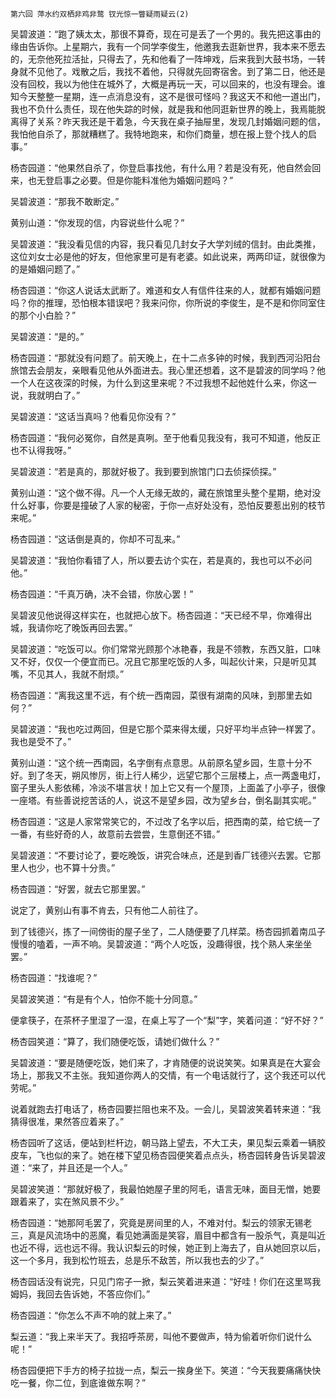     第六回 萍水约双栖非鸡非鹜 钗光惊一瞥疑雨疑云(2) 

   吴碧波道：“跑了姨太太，那很不算奇，现在可是丢了一个男的。我先把这事由的缘由告诉你。上星期六，我有一个同学李俊生，他邀我去逛新世界，我本来不愿去的，无奈他死拉活扯，只得去了，先和他看了一阵坤戏，后来我到大鼓书场，一转身就不见他了。戏散之后，我找不着他，只得就先回寄宿舍。到了第二日，他还是没有回校，我以为他住在城外了，大概是再玩一天，可以回来的，也没有理会。谁知今天整整一星期，连一点消息没有，这不是很可怪吗？我这天不和他一道出门，我也不负什么责任，现在他失踪的时候，就是我和他同逛新世界的晚上，我焉能脱离得了关系？昨天我还是干着急，今天我在桌子抽屉里，发现几封婚姻问题的信，我怕他自杀了，那就糟糕了。我特地跑来，和你们商量，想在报上登个找人的启事。”

   杨杏园道：“他果然自杀了，你登启事找他，有什么用？若是没有死，他自然会回来，也无登启事之必要。但是你能料准他为婚姻问题吗？”

   吴碧波道：“那我不敢断定。”

   黄别山道：“你发现的信，内容说些什么呢？”

   吴碧波道：“我没看见信的内容，我只看见几封女子大学刘绒的信封。由此类推，这位刘女士必是他的好友，但他家里可是有老婆。如此说来，两两印证，就很像为的是婚姻问题了。”

   杨杏园道：“你这人说话太武断了。难道和女人有信件往来的人，就都有婚姻问题吗？你的推理，恐怕根本错误吧？我来问你，你所说的李俊生，是不是和你同室住的那个小白脸？”

   吴碧波道：“是的。”

   杨杏园道：“那就没有问题了。前天晚上，在十二点多钟的时候，我到西河沿阳台旅馆去会朋友，亲眼看见他从外面进去。我心里还想着，这不是碧波的同学吗？他一个人在这夜深的时候，为什么到这里来呢？不过我想不起他姓什么来，你这一说，我就明白了。”

   吴碧波道：“这话当真吗？他看见你没有？”

   杨杏园道：“我何必冤你，自然是真咧。至于他看见我没有，我可不知道，他反正也不认得我呀。”

   吴碧波道：“若是真的，那就好极了。我到要到旅馆门口去侦探侦探。”

   黄别山道：“这个做不得。凡一个人无缘无故的，藏在旅馆里头整个星期，绝对没什么好事，你要是撞破了人家的秘密，于你一点好处没有，恐怕反要惹出别的枝节来呢。”

   杨杏园道：“这话倒是真的，你却不可乱来。”

   吴碧波道：“我怕你看错了人，所以要去访个实在，若是真的，我也可以不必问他。”

   杨杏园道：“千真万确，决不会错，你放心罢！”

   吴碧波见他说得这样实在，也就把心放下。杨杏园道：“天已经不早，你难得出城，我请你吃了晚饭再回去罢。”

   吴碧波道：“吃饭可以。你们常常光顾那个冰艳春，我是不领教，东西又脏，口味又不好，仅仅一个便宜而已。况且它那里吃饭的人多，叫起伙计来，只是听见其嘴，不见其人，我就不耐烦。”

   杨杏园道：“离我这里不远，有个统一西南园，菜很有湖南的风味，到那里去如何？”

   吴碧波道：“我也吃过两回，但是它那个菜来得太缓，只好平均半点钟一样罢了。我也是受不了。”

   黄别山道：“这个统一西南园，名字倒有点意思。从前原名望乡园，生意十分不好。到了冬天，朔风惨厉，街上行人稀少，远望它那个三层楼上，点一两盏电灯，窗子里头人影依稀，冷淡不堪言状！加上它又有一个屋顶，上面盖了小亭子，很像一座塔。有些善说挖苦话的人，说这不是望乡园，改为望乡台，倒名副其实呢。”

   杨杏园道：“这是人家常常笑它的，不过改了名字以后，把西南的菜，给它统一了一番，有些好奇的人，故意前去尝尝，生意倒还不错。”

   吴碧波道：“不要讨论了，要吃晚饭，讲究合味点，还是到香厂钱德兴去罢。它那里人也少，也不算十分贵。”

   杨杏园道：“好罢，就去它那里罢。”

   说定了，黄别山有事不肯去，只有他二人前往了。

   到了钱德兴，拣了一间傍街的屋子坐了，二人随便要了几样菜。杨杏园抓着南瓜子慢慢的嗑着，一声不响。吴碧波道：“两个人吃饭，没趣得很，找个熟人来坐坐罢。”

   杨杏园道：“找谁呢？”

   吴碧波笑道：“有是有个人，怕你不能十分同意。”

   便拿筷子，在茶杯子里湿了一湿，在桌上写了一个“梨”字，笑着问道：“好不好？”

   杨杏园笑道：“算了，我们随便吃饭，请她们做什么？”

   吴碧波道：“要是随便吃饭，她们来了，才肯随便的说说笑笑。如果真是在大宴会场上，那我又不主张。我知道你两人的交情，有一个电话就行了，这个我还可以代劳呢。”

   说着就跑去打电话了，杨杏园要拦阻也来不及。一会儿，吴碧波笑着转来道：“我猜得很准，果然答应着来了。”

   杨杏园听了这话，便站到栏杆边，朝马路上望去，不大工夫，果见梨云乘着一辆胶皮车，飞也似的来了。她在楼下望见杨杏园便笑着点点头，杨杏园转身告诉吴碧波道：“来了，并且还是一个人。”

   吴碧波笑道：“那就好极了，我最怕她屋子里的阿毛，语言无味，面目无憎，她要跟着来了，实在煞风景不少。”

   杨杏园道：“她那阿毛罢了，究竟是房间里的人，不难对付。梨云的领家无锡老三，真是风流场中的恶魔，看见她满面是笑容，眉目中都含有一股杀气，真是叫近也近不得，远也远不得。我认识梨云的时候，她正到上海去了，自从她回京以后，这一个多月，我到松竹班去，总是乐不敌苦，所以我也去的少了。”

   杨杏园话没有说完，只见门帘子一掀，梨云笑着进来道：“好哇！你们在这里骂我姆妈，我回去告诉她，不答应你们。”

   杨杏园道：“你怎么不声不响的就上来了。”

   梨云道：“我上来半天了。我招呼茶房，叫他不要做声，特为偷着听你们说什么呢！”

   杨杏园便把下手方的椅子拉拢一点，梨云一挨身坐下。笑道：“今天我要痛痛快快吃一餐，你二位，到底谁做东啊？”

